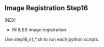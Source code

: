 ## Image Registration Step16

INEX: 
- IN & EX image registration

Use step16_v1_*.sh to run each python scripts.
